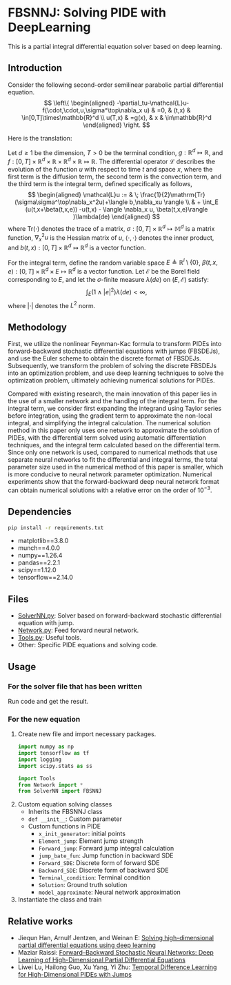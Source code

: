 # FBSNNJ: Solving PIDE with DeepLearning

This is a partial integral differential equation solver based on deep learning. 


## Introduction
Consider the following second-order semilinear parabolic partial differential equation.
$$
\left\{
\begin{aligned}
-\partial_tu-\mathcal{L}u-f(\cdot,\cdot,u,\sigma^\top\nabla_x u) & =0,    & (t,x) & \in[0,T]\times\mathbb{R}^d \\
u(T,x)                                                           & =g(x), & x     & \in\mathbb{R}^d
\end{aligned}
\right.
$$


Here is the translation:

Let $d\geq1$ be the dimension, $T>0$ be the terminal condition, $g:\mathbb{R}^d\mapsto\mathbb{R}$, and $f:[0,T]\times\mathbb{R}^d\times\mathbb{R}\times\mathbb{R}^d\times\mathbb{R}\mapsto\mathbb{R}$. The differential operator $\mathcal{L}$ describes the evolution of the function $u$ with respect to time $t$ and space $x$, where the first term is the diffusion term, the second term is the convection term, and the third term is the integral term, defined specifically as follows,
$$
\begin{aligned}
    \mathcal{L}u := & \; \frac{1}{2}\mathrm{Tr}(\sigma\sigma^\top\nabla_x^2u)+\langle b,\nabla_xu \rangle          \\
                    & + \int_E (u(t,x+\beta(t,x,e)) -u(t,x) - \langle \nabla_x u, \beta(t,x,e)\rangle )\lambda(de)
\end{aligned}
$$
where $\mathrm{Tr}(\cdot)$ denotes the trace of a matrix, $\sigma:[0,T]\times\mathbb{R}^d\mapsto\mathbb{M}^d$ is a matrix function, $\nabla_x^2u$ is the Hessian matrix of $u$, $\langle \cdot,\cdot \rangle$ denotes the inner product, and $b(t,x):[0,T]\times\mathbb{R}^d\mapsto \mathbb{R}^d$ is a vector function.

For the integral term, define the random variable space $E \triangleq \mathbb{R}^l\setminus\{0\}$, $\beta(t,x,e) :[0,T]\times\mathbb{R}^d\times E\mapsto \mathbb{R}^d$ is a vector function. Let $\mathcal{E}$ be the Borel field corresponding to $E$, and let the $\sigma$-finite measure $\lambda(de)$ on $(E,\mathcal{E})$ satisfy:
$$
\int_E (1\wedge |e|^2) \lambda(de) <\infty,
$$
where $|\cdot|$ denotes the $L^2$ norm.

## Methodology

First, we utilize the nonlinear Feynman-Kac formula to transform PIDEs into forward-backward stochastic differential equations with jumps (FBSDEJs), and use the Euler scheme to obtain the discrete format of FBSDEJs. Subsequently, we transform the problem of solving the discrete FBSDEJs into an optimization problem, and use deep learning techniques to solve the optimization problem, ultimately achieving numerical solutions for PIDEs.


Compared with existing research, the main innovation of this paper lies in the use of a smaller network and the handling of the integral term. For the integral term, we consider first expanding the integrand using Taylor series before integration, using the gradient term to approximate the non-local integral, and simplifying the integral calculation. The numerical solution method in this paper only uses one network to approximate the solution of PIDEs, with the differential term solved using automatic differentiation techniques, and the integral term calculated based on the differential term. Since only one network is used, compared to numerical methods that use separate neural networks to fit the differential and integral terms, the total parameter size used in the numerical method of this paper is smaller, which is more conducive to neural network parameter optimization. Numerical experiments show that the forward-backward deep neural network format can obtain numerical solutions with a relative error on the order of $10^{-3}$.

## Dependencies
```bash
pip install -r requirements.txt
```

- matplotlib==3.8.0
- munch==4.0.0
- numpy==1.26.4
- pandas==2.2.1
- scipy==1.12.0
- tensorflow==2.14.0


## Files
- [SolverNN.py](SolverNN.py): Solver based on forward-backward stochastic differential equation with jump.
- [Network.py](Network.py): Feed forward neural network.
- [Tools.py](Tools.py): Useful tools.
- Other: Specific PIDE equations and solving code.

## Usage
### For the solver file that has been written
Run code and get the result. 

### For the new equation

1. Create new file and import necessary packages.
    ```python
    import numpy as np
    import tensorflow as tf
    import logging
    import scipy.stats as ss

    import Tools 
    from Network import *
    from SolverNN import FBSNNJ
    ```
2. Custom equation solving classes
    - Inherits the FBSNNJ class
    - `def __init__`: Custom parameter
    - Custom functions in PIDE 
        - `x_init_generator`: initial points
        - `Element_jump`: Element jump strength
        - `Forward_jump`: Forward jump integral calculation
        - `jump_bate_fun`: Jump function in backward SDE
        - `Forward_SDE`: Discrete form of forward SDE
        - `Backward_SDE`: Discrete form of backward SDE
        - `Terminal_condition`: Terminal condition
        - `Solution`: Ground truth solution
        - `model_approximate`: Neural network approximation
3. Instantiate the class and train


## Relative works
- Jiequn Han, Arnulf Jentzen, and Weinan E: [Solving high-dimensional partial differential equations using deep learning](https://doi.org/10.1073/pnas.1718942115)
- Maziar Raissi: [Forward–Backward Stochastic Neural Networks: Deep Learning of High-Dimensional Partial Differential Equations](https://doi.org/10.1142/9789811280306_0018)
- Liwei Lu, Hailong Guo, Xu Yang, Yi Zhu: [Temporal Difference Learning for High-Dimensional PIDEs with Jumps](https://arxiv.org/abs/2307.02766)